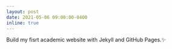 ```yaml
---
layout: post
date: 2021-05-06 09:00:00-0400
inline: true
---
```


Build my fisrt academic website with Jekyll and GitHub Pages.✨ 
